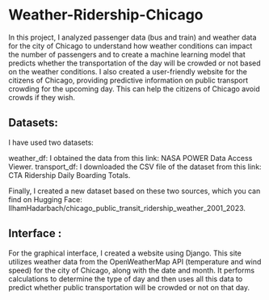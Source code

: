 # Weather-Ridership-Chicago

In this project, I analyzed passenger data (bus and train) and weather data for the city of Chicago to understand how weather conditions can impact the number of passengers and to create a machine learning model that predicts whether the transportation of the day will be crowded or not based on the weather conditions. I also created a user-friendly website for the citizens of Chicago, providing predictive information on public transport crowding for the upcoming day. This can help the citizens of Chicago avoid crowds if they wish.

## Datasets:
I have used two datasets:

weather_df:
I obtained the data from this link: NASA POWER Data Access Viewer.
transport_df:
I downloaded the CSV file of the dataset from this link: CTA Ridership Daily Boarding Totals.

Finally, I created a new dataset based on these two sources, which you can find on Hugging Face: IlhamHadarbach/chicago_public_transit_ridership_weather_2001_2023.

## Interface :
For the graphical interface, I created a website using Django. This site utilizes weather data from the OpenWeatherMap API (temperature and wind speed) for the city of Chicago, along with the date and month. It performs calculations to determine the type of day and then uses all this data to predict whether public transportation will be crowded or not on that day.

